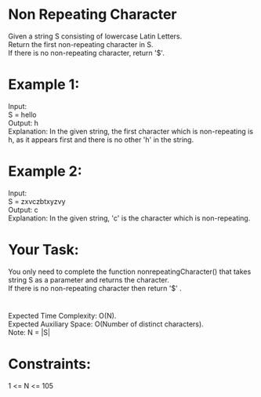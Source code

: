 # Non Repeating Character

Given a string S consisting of lowercase Latin Letters.  
Return the first non-repeating character in S.  
If there is no non-repeating character, return '$'.

# Example 1:
Input:  
S = hello  
Output: h  
Explanation: In the given string, the
first character which is non-repeating
is h, as it appears first and there is
no other 'h' in the string.

# Example 2:
Input:  
S = zxvczbtxyzvy  
Output: c  
Explanation: In the given string, 'c' is
the character which is non-repeating. 

# Your Task:
You only need to complete the function nonrepeatingCharacter() that takes string S as a parameter and returns the character.  
If there is no non-repeating character then return '$' .

#
Expected Time Complexity: O(N).  
Expected Auxiliary Space: O(Number of distinct characters).  
Note: N = |S|

# Constraints:
1 <= N <= 105